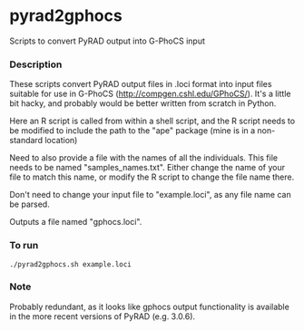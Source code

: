 # pyrad2gphocs
Scripts to convert PyRAD output into G-PhoCS input

### Description
These scripts convert PyRAD output files in .loci format into input files suitable for use in G-PhoCS (<http://compgen.cshl.edu/GPhoCS/>). It's a little bit hacky, and probably would be better written from scratch in Python.

Here an R script is called from within a shell script, and the R script needs to be modified to include the path to the "ape" package (mine is in a non-standard location)

Need to also provide a file with the names of all the individuals. This file needs to be named "samples_names.txt". Either change the name of your file to match this name, or modify the R script to change the file name there.

Don't need to change your input file to "example.loci", as any file name can be parsed.

Outputs a file named "gphocs.loci".

### To run
```
./pyrad2gphocs.sh example.loci
```

### Note
Probably redundant, as it looks like gphocs output functionality is available in the more recent versions of PyRAD (e.g. 3.0.6).